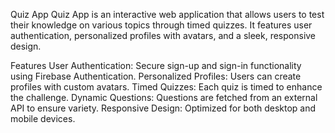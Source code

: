 Quiz App
Quiz App is an interactive web application that allows users to test their knowledge on various topics through timed quizzes. It features user authentication, personalized profiles with avatars, and a sleek, responsive design.

Features
User Authentication: Secure sign-up and sign-in functionality using Firebase Authentication.
Personalized Profiles: Users can create profiles with custom avatars.
Timed Quizzes: Each quiz is timed to enhance the challenge.
Dynamic Questions: Questions are fetched from an external API to ensure variety.
Responsive Design: Optimized for both desktop and mobile devices.

